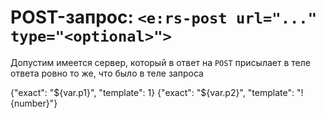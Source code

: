 # POST-запрос: `<e:rs-post url="..." type="<optional>">`

Допустим имеется сервер, который в ответ на `POST` присылает в теле ответа ровно то же, что было в теле запроса

<div>
    <e:example name="Пример параметризованных кейсов" status="ExpectedToFail">
        <e:rs-post url="relative/url" log="true">
            <e:rs-case desc="Неверный ответ" variables="p1:p2" values="value of p1:value of p2,second variant for p1: second variant for p2">
                <body>
                    {"exact": "${var.p1}", "template": 1}
                </body>
                <expected>
                    {"exact": "${var.p2}", "template": "!{number}"}
                </expected>
            </e:rs-case>
        </e:rs-post>
    </e:example>
</div>
